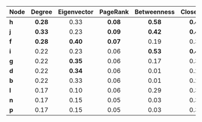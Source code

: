 | Node | Degree | Eigenvector | PageRank | Betweenness | Closeness |
| --- | :---: | :---: | :---: | :---: | :---: |
| **h** | **0.28** | 0.33 | **0.08** | **0.58** | **0.42** |
| **j** | **0.33** | 0.23 | **0.09** | **0.42** | **0.40** |
| **f** | **0.28** | **0.40** | **0.07** | 0.19 | 0.35 |
| **i** | 0.22 | 0.23 | 0.06 | **0.53** | **0.43** |
| **g** | 0.22 | **0.35** | 0.06 | 0.17 | 0.34 |
| **d** | 0.22 | **0.34** | 0.06 | 0.01 | 0.28 |
| **b** | 0.22 | 0.33 | 0.06 | 0.01 | 0.28 |
| **l** | 0.17 | 0.10 | 0.06 | 0.29 | 0.33 |
| **n** | 0.17 | 0.15 | 0.05 | 0.03 | 0.35 |
| **p** | 0.17 | 0.15 | 0.05 | 0.03 | 0.35 |
